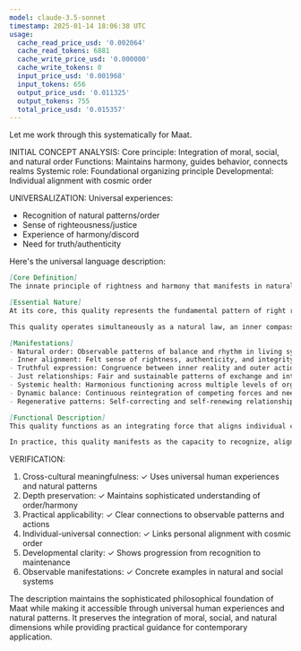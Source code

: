 ```yaml
---
model: claude-3.5-sonnet
timestamp: 2025-01-14 18:06:38 UTC
usage:
  cache_read_price_usd: '0.002064'
  cache_read_tokens: 6881
  cache_write_price_usd: '0.000000'
  cache_write_tokens: 0
  input_price_usd: '0.001968'
  input_tokens: 656
  output_price_usd: '0.011325'
  output_tokens: 755
  total_price_usd: '0.015357'
---
```


Let me work through this systematically for Maat.

INITIAL CONCEPT ANALYSIS:
Core principle: Integration of moral, social, and natural order
Functions: Maintains harmony, guides behavior, connects realms
Systemic role: Foundational organizing principle
Developmental: Individual alignment with cosmic order

UNIVERSALIZATION:
Universal experiences:
- Recognition of natural patterns/order
- Sense of righteousness/justice
- Experience of harmony/discord
- Need for truth/authenticity

Here's the universal language description:

```markdown
[Core Definition]
The innate principle of rightness and harmony that manifests in natural order, truthful action, and balanced relationships. It represents the dynamic integration of personal integrity, social justice, and natural law that enables sustainable flourishing at all levels of existence.

[Essential Nature]
At its core, this quality represents the fundamental pattern of right relationship and harmonious order that exists prior to human concepts or rules. It manifests as an observable rhythm and balance in nature, an inner sense of rightness in human consciousness, and a practical wisdom about sustainable relationship patterns. Rather than being an imposed structure, it reflects the natural way that complex systems maintain health and vitality.

This quality operates simultaneously as a natural law, an inner compass, and a practical guide for action. It reveals itself through the smooth functioning of natural systems, the experience of authenticity and integrity in human behavior, and the sustainable patterns of relationship that enable long-term flourishing.

[Manifestations]
- Natural order: Observable patterns of balance and rhythm in living systems
- Inner alignment: Felt sense of rightness, authenticity, and integrity
- Truthful expression: Congruence between inner reality and outer action
- Just relationships: Fair and sustainable patterns of exchange and interaction
- Systemic health: Harmonious functioning across multiple levels of organization
- Dynamic balance: Continuous reintegration of competing forces and needs
- Regenerative patterns: Self-correcting and self-renewing relationship structures

[Functional Description]
This quality functions as an integrating force that aligns individual consciousness and action with broader patterns of order and sustainability. It operates through an innate recognition of harmony and discord, guiding behavior through both rational understanding and intuitive wisdom. The development of this quality involves increasingly subtle perception of natural patterns combined with the practical skill of maintaining dynamic balance across multiple domains of life.

In practice, this quality manifests as the capacity to recognize, align with, and actively maintain patterns of right relationship. It enables individuals and groups to create sustainable order without rigidity, to maintain justice without punishment, and to foster truth without dogma. This results in naturally harmonious systems that are both stable and adaptable, maintaining integrity while embracing necessary change and growth.
```

VERIFICATION:
1. Cross-cultural meaningfulness: ✓ Uses universal human experiences and natural patterns
2. Depth preservation: ✓ Maintains sophisticated understanding of order/harmony
3. Practical applicability: ✓ Clear connections to observable patterns and actions
4. Individual-universal connection: ✓ Links personal alignment with cosmic order
5. Developmental clarity: ✓ Shows progression from recognition to maintenance
6. Observable manifestations: ✓ Concrete examples in natural and social systems

The description maintains the sophisticated philosophical foundation of Maat while making it accessible through universal human experiences and natural patterns. It preserves the integration of moral, social, and natural dimensions while providing practical guidance for contemporary application.